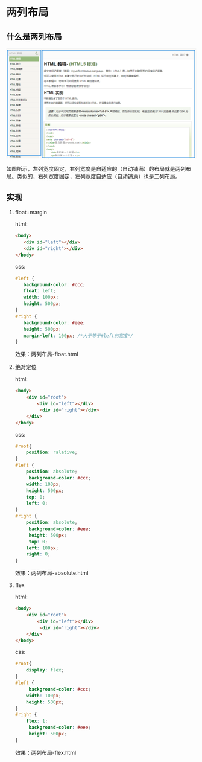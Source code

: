 # 两列布局

## 什么是两列布局

![两列布局示例图](./images/两列布局示例图.png)

如图所示，左列宽度固定，右列宽度是自适应的（自动铺满）的布局就是两列布局。类似的，右列宽度固定，左列宽度自适应（自动铺满）也是二列布局。

## 实现

1. float+margin

   html:
   ```html
   <body>
      <div id="left"></div>
      <div id="right"></div>
   </body>
   ```
   css:
   ```css
   #left {
      background-color: #ccc;
      float: left;
      width: 100px;
      height: 500px;
   }
   #right {
      background-color: #eee;
      height: 500px;
      margin-left: 100px; /*大于等于#left的宽度*/
   }
   ```
   效果：两列布局-float.html
   
2. 绝对定位

   html:

   ```html
   <body>
       <div id="root">
           <div id="left"></div>
      		<div id="right"></div>
       </div>
   </body>
   ```

   css:

   ```css
   #root{
       position: ralative;
   }
   #left {
       position: absolute;
      	background-color: #ccc;
       width: 100px;
       height: 500px;
       top: 0;
       left: 0;
   }
   #right {
       position: absolute;
      	background-color: #eee;
      	height: 500px;
      	top: 0;
       left: 100px;
       right: 0;
   }
   ```

   效果：两列布局-absolute.html

3. flex

   html:

   ```html
   <body>
       <div id="root">
           <div id="left"></div>
      		<div id="right"></div>
       </div>
   </body>
   ```

   css:

   ```css
   #root{
       display: flex;
   }
   #left {
      	background-color: #ccc;
       width: 100px;
       height: 500px;
   }
   #right {
       flex: 1;
      	background-color: #eee;
      	height: 500px;
   }
   ```

   效果：两列布局-flex.html

